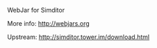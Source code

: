 WebJar for Simditor

More info: http://webjars.org

Upstream: http://simditor.tower.im/download.html
